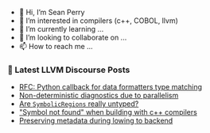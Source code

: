 - 👋 Hi, I’m Sean Perry
- 👀 I’m interested in compilers (c++, COBOL, llvm)
- 🌱 I’m currently learning ...
- 💞️ I’m looking to collaborate on ...
- 📫 How to reach me ...

<!---
s66perry/s66perry is a ✨ special ✨ repository because its `README.md` (this file) appears on your GitHub profile.
You can click the Preview link to take a look at your changes.
--->
### 📕 Latest LLVM Discourse Posts

<!-- DISCOURSE-LLVM:START -->
- [RFC: Python callback for data formatters type matching](https://discourse.llvm.org/t/rfc-python-callback-for-data-formatters-type-matching/64204#post_6)
- [Non-deterministic diagnostics due to parallelism](https://discourse.llvm.org/t/non-deterministic-diagnostics-due-to-parallelism/64389#post_13)
- [Are `SymbolicRegions` really untyped?](https://discourse.llvm.org/t/are-symbolicregions-really-untyped/64406#post_4)
- [&quot;Symbol not found&quot; when building with c++ compilers](https://discourse.llvm.org/t/symbol-not-found-when-building-with-c-compilers/64316#post_6)
- [Preserving metadata during lowing to backend](https://discourse.llvm.org/t/preserving-metadata-during-lowing-to-backend/64552#post_1)
<!-- DISCOURSE-LLVM:END -->
